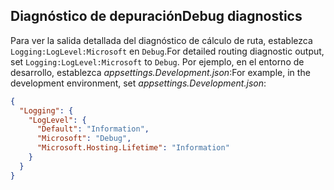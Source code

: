 ## <a name="debug-diagnostics"></a><span data-ttu-id="8b703-101">Diagnóstico de depuración</span><span class="sxs-lookup"><span data-stu-id="8b703-101">Debug diagnostics</span></span>

<span data-ttu-id="8b703-102">Para ver la salida detallada del diagnóstico de cálculo de ruta, establezca `Logging:LogLevel:Microsoft` en `Debug`.</span><span class="sxs-lookup"><span data-stu-id="8b703-102">For detailed routing diagnostic output, set `Logging:LogLevel:Microsoft` to `Debug`.</span></span> <span data-ttu-id="8b703-103">Por ejemplo, en el entorno de desarrollo, establezca *appsettings.Development.json*:</span><span class="sxs-lookup"><span data-stu-id="8b703-103">For example, in the development environment, set *appsettings.Development.json*:</span></span>

```JSON
{
  "Logging": {
    "LogLevel": {
      "Default": "Information",
      "Microsoft": "Debug",
      "Microsoft.Hosting.Lifetime": "Information"
    }
  }
}